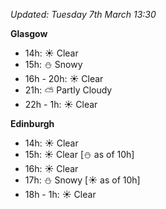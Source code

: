 *Updated: Tuesday 7th March 13:30*

**Glasgow**

* 14h: :sunny: Clear
* 15h: :snowman: Snowy
* 16h - 20h: :sunny: Clear
* 21h: :partly_sunny: Partly Cloudy
* 22h - 1h: :sunny: Clear

**Edinburgh**

* 14h: :sunny: Clear
* 15h: :sunny: Clear [:snowman: as of 10h]
* 16h: :sunny: Clear
* 17h: :snowman: Snowy [:sunny: as of 10h]
* 18h - 1h: :sunny: Clear
